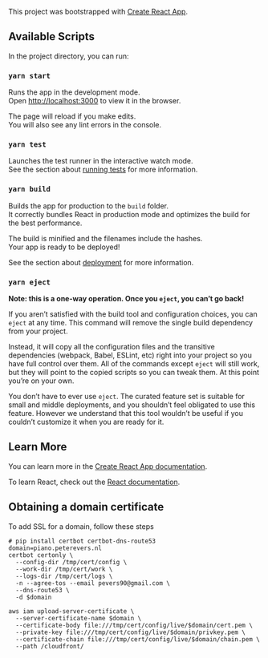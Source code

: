 This project was bootstrapped with [Create React App](https://github.com/facebook/create-react-app).

## Available Scripts

In the project directory, you can run:

### `yarn start`

Runs the app in the development mode.<br />
Open [http://localhost:3000](http://localhost:3000) to view it in the browser.

The page will reload if you make edits.<br />
You will also see any lint errors in the console.

### `yarn test`

Launches the test runner in the interactive watch mode.<br />
See the section about [running tests](https://facebook.github.io/create-react-app/docs/running-tests) for more information.

### `yarn build`

Builds the app for production to the `build` folder.<br />
It correctly bundles React in production mode and optimizes the build for the best performance.

The build is minified and the filenames include the hashes.<br />
Your app is ready to be deployed!

See the section about [deployment](https://facebook.github.io/create-react-app/docs/deployment) for more information.

### `yarn eject`

**Note: this is a one-way operation. Once you `eject`, you can’t go back!**

If you aren’t satisfied with the build tool and configuration choices, you can `eject` at any time. This command will remove the single build dependency from your project.

Instead, it will copy all the configuration files and the transitive dependencies (webpack, Babel, ESLint, etc) right into your project so you have full control over them. All of the commands except `eject` will still work, but they will point to the copied scripts so you can tweak them. At this point you’re on your own.

You don’t have to ever use `eject`. The curated feature set is suitable for small and middle deployments, and you shouldn’t feel obligated to use this feature. However we understand that this tool wouldn’t be useful if you couldn’t customize it when you are ready for it.

## Learn More

You can learn more in the [Create React App documentation](https://facebook.github.io/create-react-app/docs/getting-started).

To learn React, check out the [React documentation](https://reactjs.org/).

## Obtaining a domain certificate

To add SSL for a domain, follow these steps

```
# pip install certbot certbot-dns-route53
domain=piano.peterevers.nl
certbot certonly \
  --config-dir /tmp/cert/config \
  --work-dir /tmp/cert/work \
  --logs-dir /tmp/cert/logs \
  -n --agree-tos --email pevers90@gmail.com \
  --dns-route53 \
  -d $domain

aws iam upload-server-certificate \
  --server-certificate-name $domain \
  --certificate-body file:///tmp/cert/config/live/$domain/cert.pem \
  --private-key file:///tmp/cert/config/live/$domain/privkey.pem \
  --certificate-chain file:///tmp/cert/config/live/$domain/chain.pem \
  --path /cloudfront/
```

